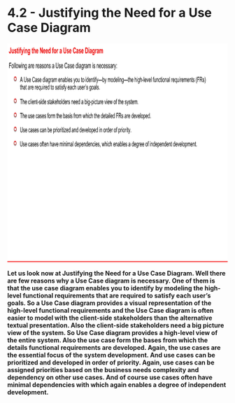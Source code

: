 # 4.2 - Justifying the Need for a Use Case Diagram

<img src="/images/04_02_01.jpg" width="800" height="500">

**Let us look now at Justifying the Need for a Use Case Diagram. Well there are few reasons why a Use Case diagram is necessary. One of them is that the use case diagram enables you to identify by modeling the high-level functional requirements that are required to satisfy each user’s goals. So a Use Case diagram provides a visual representation of the high-level functional requirements and the Use Case diagram is often easier to model with the client-side stakeholders than the alternative textual presentation. Also the client-side stakeholders need a big picture view of the system. So Use Case diagram provides a high-level view of the entire system. Also the use case form the bases from which the details functional requirements are developed. Again, the use cases are the essential focus of the system development. And use cases can be prioritized and developed in order of priority. Again, use cases can be assigned priorities based on the business needs complexity and dependency on other use cases. And of course use cases often have minimal dependencies with which again enables a degree of independent development.**